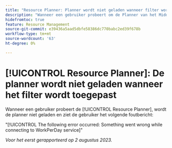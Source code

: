 ```yaml
---
title: "Resource Planner: Planner wordt niet geladen wanneer filter wordt toegepast"
description: "Wanneer een gebruiker probeert om de Planner van het Middel te laden, laadt de planner niet, en de gebruiker ziet een foutenmelding."
hidefromtoc: true
feature: Resource Management
source-git-commit: e39436a5aad5dbfe58386dc770babc2ed39f678b
workflow-type: tm+mt
source-wordcount: '63'
ht-degree: 0%

---
```



# [!UICONTROL Resource Planner]: De planner wordt niet geladen wanneer het filter wordt toegepast

Wanneer een gebruiker probeert de [!UICONTROL Resource Planner], wordt de planner niet geladen en ziet de gebruiker het volgende foutbericht:

&quot;[!UICONTROL The following error occurred: Something went wrong while connecting to WorkPerDay service]&quot;

_Voor het eerst gerapporteerd op 2 augustus 2023._

